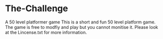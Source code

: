 # The-Challenge
A 50 level platformer game
This is a short and fun 50 level platform game.
The game is free to modfiy and play but you cannot monitise it. Please look at the Lincense.txt for more information.

